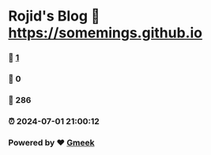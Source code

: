 # Rojid's Blog :link: https://somemings.github.io 
### :page_facing_up: [1](https://somemings.github.io/tag.html) 
### :speech_balloon: 0 
### :hibiscus: 286 
### :alarm_clock: 2024-07-01 21:00:12 
### Powered by :heart: [Gmeek](https://github.com/Meekdai/Gmeek)
